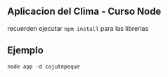 ## Aplicacion del Clima - Curso Node

recuerden ejecutar ```npm install``` para las librerias

## Ejemplo
```
node app -d cojutepeque
```